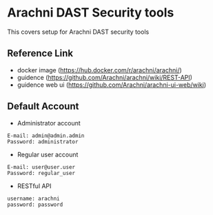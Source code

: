 # Arachni DAST Security tools

This covers setup for Arachni DAST security tools

## Reference Link
- docker image (https://hub.docker.com/r/arachni/arachni/)
- guidence (https://github.com/Arachni/arachni/wiki/REST-API)
- guidence web ui (https://github.com/Arachni/arachni-ui-web/wiki)

## Default Account
* Administrator account
```
E-mail: admin@admin.admin
Password: administrator
```
* Regular user account
```
E-mail: user@user.user
Password: regular_user
```
* RESTful API
```
username: arachni
password: password
```

